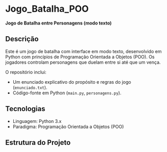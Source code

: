 # Jogo_Batalha_POO

**Jogo de Batalha entre Personagens (modo texto)**

##  Descrição

Este é um jogo de batalha com interface em modo texto, desenvolvido em Python com princípios de Programação Orientada a Objetos (POO). Os jogadores controlam personagens que duelam entre si até que um vença.

O repositório inclui:

- Um enunciado explicativo do propósito e regras do jogo (`enunciado.txt`).
- Código-fonte em Python (`main.py`, `personagens.py`).

##  Tecnologias

- Linguagem: Python 3.x  
- Paradigma: Programação Orientada a Objetos (POO)

##  Estrutura do Projeto



